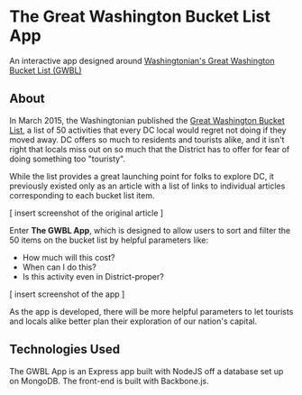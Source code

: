 # The Great Washington Bucket List App
An interactive app designed around [Washingtonian's Great Washington Bucket List (GWBL)](http://www.washingtonian.com/blogs/getaways/the-great-washington-bucket-list/50-things-every-local-needs-to-do)

## About
In March 2015, the Washingtonian published the [Great Washington Bucket List](http://www.washingtonian.com/blogs/getaways/the-great-washington-bucket-list/50-things-every-local-needs-to-do), a list of 50 activities that every DC local would regret not doing if they moved away. DC offers so much to residents and tourists alike, and it isn't right that locals miss out on so much that the District has to offer for fear of doing something too "touristy".

While the list provides a great launching point for folks to explore DC, it previously existed only as an article with a list of links to individual articles corresponding to each bucket list item.

[ insert screenshot of the original article ]

Enter **The GWBL App**, which is designed to allow users to sort and filter the 50 items on the bucket list by helpful parameters like:
* How much will this cost?
* When can I do this?
* Is this activity even in District-proper?

[ insert screenshot of the app ]

As the app is developed, there will be more helpful parameters to let tourists and locals alike better plan their exploration of our nation's capital.

## Technologies Used
The GWBL App is an Express app built with NodeJS off a database set up on MongoDB.
The front-end is built with Backbone.js.
